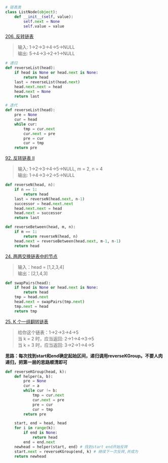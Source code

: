 ```python
# 链表类
class ListNode(object):
    def __init__(self, value):
        self.next = None
        self.value = value
```
[206. 反转链表](https://leetcode-cn.com/problems/reverse-linked-list/)
> 输入: 1->2->3->4->5->NULL <br> 输出: 5->4->3->2->1->NULL
```python
# 递归
def reverseList(head):
    if head is None or head.next is None:
        return head
    last = reverseList(head.next)
    head.next.next = head
    head.next = None
    return last
```
```python
# 迭代
def reverseList(head):
    pre = None
    cur = head
    while cur:
        tmp = cur.next
        cur.next = pre
        pre = cur
        cur = tmp
    return pre
```
[92. 反转链表 II](https://leetcode-cn.com/problems/reverse-linked-list-ii/)
> 输入: 1->2->3->4->5->NULL, m = 2, n = 4 <br> 输出: 1->4->3->2->5->NULL
```python
def reverseN(head, n):
    if n == 1:
        return head
    last = reverseN(head.next, n-1)
    successor = head.next.next
    head.next.next = head
    head.next = successor
    return last

def reverseBetween(head, m, n):
    if m == 1:
        return reverseN(head, n)
    head.next = reverseBetween(head.next, m-1, n-1)
    return head
```
[24. 两两交换链表中的节点](https://leetcode-cn.com/problems/swap-nodes-in-pairs/)
> 输入：head = [1,2,3,4] <br> 输出：[2,1,4,3]
```python
def swapPairs(head):
    if head is None or head.next is None:
        return head
    tmp = head.next
    head.next = swapPairs(tmp.next)
    tmp.next = head
    return tmp
```
[25. K 个一组翻转链表](https://leetcode-cn.com/problems/reverse-nodes-in-k-group/)
> 给你这个链表：1->2->3->4->5 <br> 当 k = 2 时，应当返回: 2->1->4->3->5 <br> 当 k = 3 时，应当返回: 3->2->1->4->5

**思路：每次找到start和end确定起始区间，递归调用reverseKGroup。不要人肉递归，把第一层的思路顺清即可**
```python
def reverseKGroup(head, k):
    def helper(a, b):
        pre = None
        cur = a
        while cur != b:
            tmp = cur.next
            cur.next = pre
            pre = cur
            cur = tmp
        return pre

    start, end = head, head
    for i in range(k):
        if end is None:
            return head
        end = end.next
    newhead = helper(start, end) # 找到start end开始反转
    start.next = reverseKGroup(end, k) # 继续下一次反转,并成为
    return newhead
```
